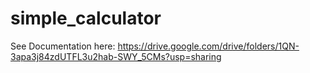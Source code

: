 # simple_calculator

See Documentation here: https://drive.google.com/drive/folders/1QN-3apa3j84zdUTFL3u2hab-SWY_5CMs?usp=sharing
